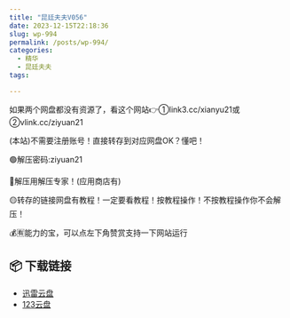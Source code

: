 ```yaml
---
title: "昆廷夫夫V056"
date: 2023-12-15T22:18:36
slug: wp-994
permalink: /posts/wp-994/
categories:
  - 精华
  - 昆廷夫夫
tags:

---
```


如果两个网盘都没有资源了，看这个网站👉①link3.cc/xianyu21或②vlink.cc/ziyuan21

(本站)不需要注册账号！直接转存到对应网盘OK？懂吧！

🟢解压密码:ziyuan21

🔵解压用解压专家！(应用商店有)

🟡转存的链接网盘有教程！一定要看教程！按教程操作！不按教程操作你不会解压！

💰🈶能力的宝，可以点左下角赞赏支持一下网站运行

## 📦 下载链接
- [迅雷云盘](https://blziyuan21.com/pay-download/994?key=07baf2be73&down_id=0)
- [123云盘](https://blziyuan21.com/pay-download/994?key=07baf2be73&down_id=1)

